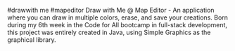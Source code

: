 #drawwith me #mapeditor
Draw with Me @ Map Editor - An application where you can draw in multiple colors, erase, and save your creations. 
Born during my 6th week in the Code for All bootcamp in full-stack development, this project was entirely created in Java, using Simple Graphics as the graphical library.

